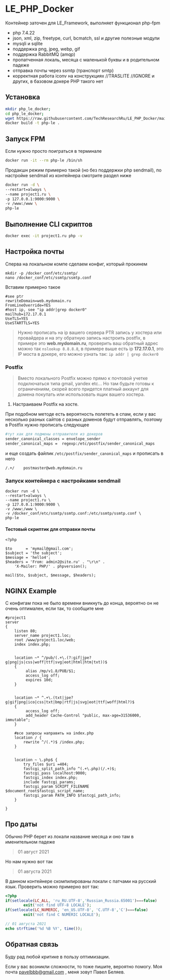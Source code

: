 # LE_PHP_Docker
Контейнер заточен для LE_Framework, выполняет функционал php-fpm
* php 7.4.22
* json, xml, zip, freetype, curl, bcmatch, ssl и другие полезные модули
* mysqli и sqlite
* поддержка png, jpeg, webp, gif
* поддержка RabbitMQ (amqp)
* пропатченная локаль, месяца с маленькой буквы и в родительном падеже
* отправка почты через ssmtp (транспорт smtp)
* корректная работа iconv на конструкциях //TRASLITE //IGNORE и других, в базовом докере PHP такого нет

## Установка

```bash
mkdir php_le_docker;
cd php_le_docker;
wget https://raw.githubusercontent.com/TechResearchRu/LE_PHP_Docker/main/Dockerfile
docker build -t php-le .
```

## Запуск FPM

Если нужно просто поиграться в терминале
```bash
docker run -it --rm php-le /bin/sh
```

Продакшн режим примерно такой (но без поддержки php sendmail), по настройке sendmail из контейнера смотрите раздел ниже
```bash
docker run -d \
--restart=always \
--name project1.ru \
-p 127.0.0.1:9000:9000 \
-v /www:/www \
php-le
```

## Выполнение CLI скриптов
```bash
docker exec -it project1.ru php -v
```


## Настройка почты
Сперва на локальном компе сделаем конфиг, который прокинем
```
mkdir -p /docker_conf/etc/ssmtp/
nano /docker_conf/etc/ssmtp/ssmtp.conf
```

Вставим примерно такое
```
#see ptr
rewriteDomain=web.mydomain.ru
FromLineOverride=YES
#host ip, see "ip addr|grep docker0"
mailhub=172.17.0.1
UseTLS=YES
UseSTARTTLS=YES
```

> Нужно прописать на ip вашего сервера PTR запись у хостера или провайдера и на эту обратную запись настроить postfix, в примере это **web.mydomain.ru**, 
> проверить ваш обратный адрес можно так `nslookup 8.8.8.8`, 
> в примере выше есть ip **172.17.0.1**, это IP моста в докере, его можно узнать так: `ip addr | grep docker0`

### Postfix

> Вместо локального Postfix можно прямо к почтовой учетке подключаться типа gmail, yandex etc... Но там будьте готовы к ограничениям, скорей всего придется платный аккаунт для домена покупать или использовать ящик вашего хостера.

1. Настраиваем Postfix на хосте.

При подобном методе есть вероятность полететь в спам, если у вас несколько разных сайтов с разных доменов будут отправлять, поэтому в Postfix нужно прописать следующее

```sh
#тут хак для подмены отправителя из докеров
sender_canonical_classes = envelope_sender
sender_canonical_maps =  regexp:/etc/postfix/sender_canonical_maps
```

и еще создать файлик `/etc/postfix/sender_canonical_maps` и прописать в него
```
/.+/    postmaster@web.mydomain.ru
```

### Запуск контейнера с настройками sendmail
```
docker run -d \
--restart=always \
--name project1.ru \
-p 127.0.0.1:9000:9000 \
-v /www:/www \
-v /docker_conf/etc/ssmtp/ssmtp.conf:/etc/ssmtp/ssmtp.conf \
php-le

```

#### Тестовый скриптик для отправки почты
```
<?php

$to      = 'mymail@gmail.com';
$subject = 'the subject';
$message = 'hello4';
$headers = 'From: admin2@site.ru' . "\r\n" .
    'X-Mailer: PHP/' . phpversion();

mail($to, $subject, $message, $headers);
```

## NGINX Example
С конфигам пока не было времени вникнуть до конца, вероятно он не очень оптимален, если так, то сообщите мне

```
#project1
server 
{
	listen 80;
	server_name project1.loc;
	root /www/project1.loc/web;
	index index.php;


    location ~* ^/pub/(.+\.(?:gif|jpe?g|png|js|css|woff|ttf|svg|eot|html|htm|txt))$
    {
         alias /mp/v1.8/PUB/$1;
         access_log off;
         expires 10d;
    }


	location ~* ^.+\.(txt|jpe?g|gif|png|ico|css|txt|bmp|rtf|js|svg|eot|ttf|woff|html?)$
	{
         access_log off;
         add_header Cache-Control "public, max-age=31536000, immutable";
	}
	
	#все запросы направить на index.php
	location / {
		rewrite ^/(.*)$ /index.php;
	}


	location ~ \.php$ {
        try_files $uri =404;
        fastcgi_split_path_info ^(.+\.php)(/.+)$;
        fastcgi_pass localhost:9000;
        fastcgi_index index.php;
        include fastcgi_params;
        fastcgi_param SCRIPT_FILENAME $document_root$fastcgi_script_name;
        fastcgi_param PATH_INFO $fastcgi_path_info;
    }

}
```


## Про даты
Обычно PHP берет из локали название месяца и оно там в именительном падеже
> 01 август 2021

Но нам нужно вот так

> 01 августа 2021

В данном контейнере скомпилированы локали с патчами на русский язык.
Проверить можно примерно вот так:

```php
<?php
if(setlocale(LC_ALL, 'ru_RU.UTF-8','Russian_Russia.65001')===false) 
        exit('not find UTF-8 LOCALE');
if(setlocale(LC_NUMERIC, 'en_US.UTF-8', 'C.UTF-8','C')===false) 
        exit('not find C NUMERIC LOCALE');

// 01 августа 2021
echo strftime('%d %B %Y', time());
```



## Обратная связь
Буду рад любой критике в пользу оптимизации.

Если у вас возникли сложности, то тоже пишите, вероятно помогу.
Моя почта pavelbbb@gmail.com , меня зовут Павел Беляев.

